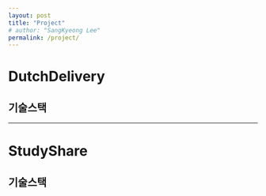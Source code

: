```yaml
---
layout: post
title: "Project"
# author: "SangKyeong Lee"
permalink: /project/
---
```


# DutchDelivery
## 기술스택

---

# StudyShare
## 기술스택 